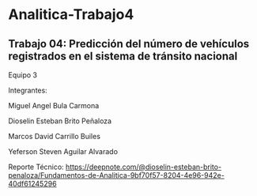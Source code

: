 # Analitica-Trabajo4
Trabajo 04: Predicción del número de vehículos registrados en el sistema de tránsito nacional
------
Equipo 3

Integrantes:

Miguel Angel Bula Carmona

Dioselin Esteban Brito Peñaloza

Marcos David Carrillo Builes

Yeferson Steven Aguilar Alvarado

Reporte Técnico: https://deepnote.com/@dioselin-esteban-brito-penaloza/Fundamentos-de-Analitica-9bf70f57-8204-4e96-942e-40df61245296
